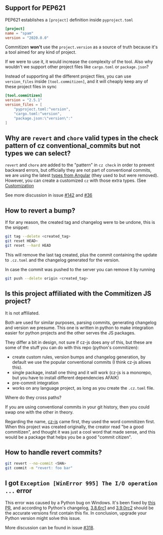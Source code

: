 ## Support for PEP621

PEP621 establishes a `[project]` definition inside `pyproject.toml`

```toml
[project]
name = "spam"
version = "2020.0.0"
```

Commitizen **won't** use the `project.version` as a source of truth because it's a
tool aimed for any kind of project.

If we were to use it, it would increase the complexity of the tool. Also why
wouldn't we support other project files like `cargo.toml` or `package.json`?

Instead of supporting all the different project files, you can use `version_files`
inside `[tool.commitizen]`, and it will cheaply keep any of these project files in sync

```toml
[tool.commitizen]
version = "2.5.1"
version_files = [
    "pyproject.toml:^version",
    "cargo.toml:^version",
    "package.json:\"version\":"
]
```

## Why are `revert` and `chore` valid types in the check pattern of cz conventional_commits but not types we can select?

`revert` and `chore` are added to the "pattern" in `cz check` in order to prevent backward errors, but officially they are not part of conventional commits, we are using the latest [types from Angular](https://github.com/angular/angular/blob/22b96b9/CONTRIBUTING.md#type) (they used to but were removed).
However, you can create a customized `cz` with those extra types. (See [Customization](https://commitizen-tools.github.io/commitizen/customization/)

See more discussion in issue [#142](https://github.com/commitizen-tools/commitizen/issues/142) and [#36](https://github.com/commitizen-tools/commitizen/issues/36)

## How to revert a bump?

If for any reason, the created tag and changelog were to be undone, this is the snippet:

```sh
git tag --delete <created_tag>
git reset HEAD~
git reset --hard HEAD
```

This will remove the last tag created, plus the commit containing the update to `.cz.toml` and the changelog generated for the version.

In case the commit was pushed to the server you can remove it by running

```sh
git push --delete origin <created_tag>
```

## Is this project affiliated with the Commitizen JS project?

It is not affiliated.

Both are used for similar purposes, parsing commits, generating changelog and version we presume.
This one is written in python to make integration easier for python projects and the other serves the JS packages.

They differ a bit in design, not sure if cz-js does any of this, but these are some of the stuff you can do with this repo (python's commitizen):

- create custom rules, version bumps and changelog generation, by default we use the popular conventional commits (I think cz-js allows this).
- single package, install one thing and it will work (cz-js is a monorepo, but you have to install different dependencies AFAIK)
- pre-commit integration
- works on any language project, as long as you create the `.cz.toml` file.

Where do they cross paths?

If you are using conventional commits in your git history, then you could swap one with the other in theory.

Regarding the name, [cz-js][cz-js] came first, they used the word commitizen first. When this project was created originally, the creator read "be a good commitizen", and thought it was just a cool word that made sense, and this would be a package that helps you be a good "commit citizen".

[cz-js]: https://github.com/commitizen/cz-cli

## How to handle revert commits?

```sh
git revert --no-commit <SHA>
git commit -m "revert: foo bar"
```

## I got `Exception [WinError 995] The I/O operation ...` error

This error was caused by a Python bug on Windows. It's been fixed by [this PR](https://github.com/python/cpython/pull/22017), and according to Python's changelog, [3.8.6rc1](https://docs.python.org/3.8/whatsnew/changelog.html#python-3-8-6-release-candidate-1) and [3.9.0rc2](https://docs.python.org/3.9/whatsnew/changelog.html#python-3-9-0-release-candidate-2) should be the accurate versions first contain this fix. In conclusion, upgrade your Python version might solve this issue.

More discussion can be found in issue [#318](https://github.com/commitizen-tools/commitizen/issues/318).
